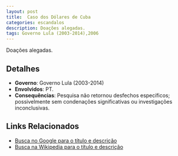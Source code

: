 ```yaml
---
layout: post
title:  Caso dos Dólares de Cuba
categories: escandalos
description: Doações alegadas.
tags: Governo Lula (2003-2014),2006
---
```


Doações alegadas.

## Detalhes
- **Governo**: Governo Lula (2003-2014)
- **Envolvidos**: PT.
- **Consequências**: Pesquisa não retornou desfechos específicos; possivelmente sem condenações significativas ou investigações inconclusivas.

## Links Relacionados
- [Busca no Google para o título e descrição](https://www.google.com/search?q=Caso%20dos%20D%C3%B3lares%20de%20Cuba%20Doa%C3%A7%C3%B5es%20alegadas.%20Governo%20Lula%20%282003-2014%29)
- [Busca na Wikipedia para o título e descrição](https://en.wikipedia.org/w/index.php?search=Caso%20dos%20D%C3%B3lares%20de%20Cuba%20Doa%C3%A7%C3%B5es%20alegadas.%20Governo%20Lula%20%282003-2014%29)
